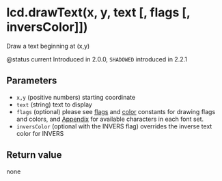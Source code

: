# lcd.drawText(x, y, text \[, flags \[, inversColor]])

Draw a text beginning at (x,y)

@status current Introduced in 2.0.0, `SHADOWED` introduced in 2.2.1

## Parameters

* `x,y` (positive numbers) starting coordinate
* `text` (string) text to display
* `flags` (optional) please see [flags](../constants/flags-and-pattern-constants.md) and [color](../constants/color-constants.md) constants for drawing flags and colors, and [Appendix](../../appendix/fonts.md) for available characters in each font set.
* `inversColor` (optional with the INVERS flag) overrides the inverse text color for INVERS

## Return value

none
